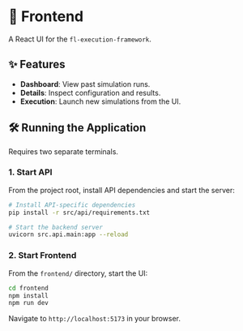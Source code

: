 # 🚀 Frontend

A React UI for the `fl-execution-framework`.

## ✨ Features

- **Dashboard**: View past simulation runs.
- **Details**: Inspect configuration and results.
- **Execution**: Launch new simulations from the UI.

## 🛠️ Running the Application

Requires two separate terminals.

### 1. Start API

From the project root, install API dependencies and start the server:

```bash
# Install API-specific dependencies
pip install -r src/api/requirements.txt

# Start the backend server
uvicorn src.api.main:app --reload
```

### 2. Start Frontend

From the `frontend/` directory, start the UI:

```bash
cd frontend
npm install
npm run dev
```

Navigate to `http://localhost:5173` in your browser.
